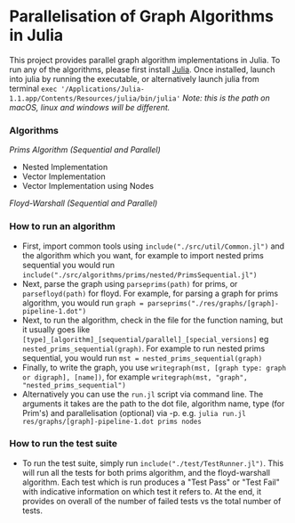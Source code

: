 # Parallelisation of Graph Algorithms in Julia

This project provides parallel graph algorithm implementations in Julia. To run any of the algorithms, please first install [Julia](https://julialang.org/downloads/). Once installed, launch into julia by running the executable, or alternatively launch julia from terminal `exec '/Applications/Julia-1.1.app/Contents/Resources/julia/bin/julia'` _Note: this is the path on macOS, linux and windows will be different._

### Algorithms
*Prims Algorithm (Sequential and Parallel)*
- Nested Implementation
- Vector Implementation
- Vector Implementation using Nodes

*Floyd-Warshall (Sequential and Parallel)*

### How to run an algorithm
- First, import common tools using `include("./src/util/Common.jl")` and the algorithm which you want, for example to import nested prims sequential you would run `include("./src/algorithms/prims/nested/PrimsSequential.jl")`
- Next, parse the graph using `parseprims(path)` for prims, or `parsefloyd(path)` for floyd. For example, for parsing a graph for prims algorithm, you would run `graph = parseprims("./res/graphs/[graph]-pipeline-1.dot")` 
- Next, to run the algorithm, check in the file for the function naming, but it usually goes like `[type]_[algorithm]_[sequential/parallel]_[special_versions]` eg `nested_prims_sequential(graph)`. For example to run nested prims sequential, you would run `mst = nested_prims_sequential(graph)`
- Finally, to write the graph, you use `writegraph(mst, [graph type: graph or digraph], [name])`, for example `writegraph(mst, "graph", "nested_prims_sequential")`
- Alternatively you can use the `run.jl` script via command line. The arguments it takes are the path to the dot file, algorithm name, type (for Prim's) and parallelisation (optional) via -p. e.g. `julia run.jl res/graphs/[graph]-pipeline-1.dot prims nodes`
### How to run the test suite
- To run the test suite, simply run `include("./test/TestRunner.jl")`. This will run all the tests for both prims algorithm, and the floyd-warshall algorithm. Each test which is run produces a "Test Pass" or "Test Fail" with indicative information on which test it refers to. At the end, it provides on overall of the number of failed tests vs the total number of tests. 
